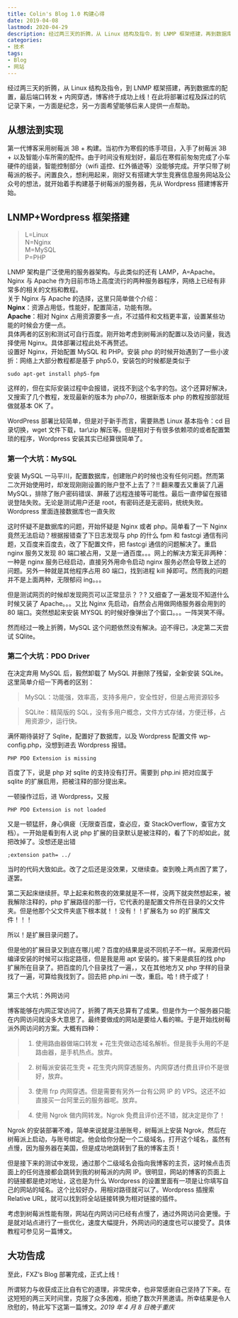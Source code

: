 ```yaml
---
title: Colin's Blog 1.0 构建心得
date: 2019-04-08
lastmod: 2020-04-29
description: 经过两三天的折腾，从 Linux 结构及指令，到 LNMP 框架搭建，再到数据库的配置，最后端口转发 + 内网穿透，博客终于成功上线！在此将部署过程及踩过的坑记录下来，一方面是纪念，另一方面希望能够后来人提供一点帮助。
categories:
- 技术
tags:
- Blog
- 网站
---
```



经过两三天的折腾，从 Linux 结构及指令，到 LNMP 框架搭建，再到数据库的配置，最后端口转发 + 内网穿透，博客终于成功上线！在此将部署过程及踩过的坑记录下来，一方面是纪念，另一方面希望能够后来人提供一点帮助。

从想法到实现
------

第一代博客采用树莓派 3B + 构建。当初作为寒假的练手项目，入手了树莓派 3B + 以及智能小车所需的配件。由于时间没有规划好，最后在寒假前匆匆完成了小车硬件的组装，智能控制部分（wifi 遥控、红外循迹等）没能够完成。开学只带了树莓派的板子。闲置良久，想利用起来，刚好又有搭建大学生竞赛信息服务网站及公众号的想法，就开始着手构建基于树莓派的服务器，先从 Wordpress 搭建博客开始。

LNMP+Wordpress 框架搭建
-------------------

> L=Linux  
> N=Nginx  
> M=MySQL  
> P=PHP

LNMP 架构是广泛使用的服务器架构。与此类似的还有 LAMP，A=Apache。Nginx 与 Apache 作为目前市场上高度流行的两种服务器程序，网络上已经有非常多的相关的文档和教程。  
关于 Nginx 与 Apache 的选择，这里只简单做个介绍：  
**Nginx**：资源占用低，性能好，配置简洁，功能有限。  
**Apache**：相对 Nginx 占用资源要多一点，不过插件和文档更丰富，设置某些功能的时候会方便一点。  
具体两者的区别和测试可自行百度。刚开始考虑到树莓派的配置以及访问量，我选择使用 Nginx。具体部署过程此处不再赘述。  
设置好 Nginx，开始配置 MySQL 和 PHP。安装 php 的时候开始遇到了一些小波折：网络上大部分教程都是基于 php5.0，安装包的时候都是类似于

```
sudo apt-get install php5-fpm

```

这样的，但在实际安装过程中会报错，说找不到这个名字的包。这个还算好解决，又搜索了几个教程，发现最新的版本为 php7.0，根据新版本 php 的教程按部就班做就基本 OK 了。

WordPress 部署比较简单，但是对于新手而言，需要熟悉 Linux 基本指令：cd 目录切换，wget 文件下载，tar\zip 解压等。但是相对于有很多依赖项的或者配置繁琐的程序，Wordpress 安装其实已经算很简单了。

### 第一个大坑：MySQL

安装 MySQL 一马平川，配置数据库，创建账户的时候也没有任何问题。然而第二次开始使用时，却发现刚刚设置的账户登不上去了？!! 翻来覆去又重装了几遍 MySQL，排除了账户密码错误、屏蔽了远程连接等可能性。最后一直停留在报错说登陆失败。无论是测试用户还是 root，有密码还是无密码，统统失败。Wordpress 里面连接数据库也一直失败

这时怀疑不是数据库的问题，开始怀疑是 Nginx 或者 php。简单看了一下 Nginx 竟然无法启动？根据报错查了下日志发现与 php 的什么 fpm 和 fastcgi 通信有问题，又百度来百度去，改了下配置文件，把 fastcgi 通信的问题解决了。重启 nginx 服务又发现 80 端口被占用，又是一通百度。。。网上的解决方案无非两种：一种是 nginx 服务已经启动，直接另外用命令启动 nginx 服务必然会导致上述的问题。另外一种就是其他程序占用 80 端口，找到进程 kill 掉即可。然而我的问题并不是上面两种，无限郁闷 ing。。。

但是测试网页的时候却发现网页可以正常显示？？? 又细查了一遍发现不知道什么时候又装了 Apache。。。又比 Nginx 先启动，自然会占用做网络服务器会用到的 80 端口。突然想起来安装 MYSQL 的时候好像弹出了个窗口。。。一阵哭笑不得。

然而经过一晚上折腾，MySQL 这个问题依然没有解决。迫不得已，决定第二天尝试 SQlite。

### 第二个大坑：PDO Driver

在决定弃用 MySQL 后，毅然卸载了 MySQL 并删除了残留，全新安装 SQLite。这里简单介绍一下两者的区别：

> MySQL：功能强，效率高，支持多用户，安全性好，但是占用资源较多

> SQLite：精简版的 SQL，没有多用户概念，文件方式存储，方便迁移，占用资源少，运行快。

满怀期待装好了 Sqlite，配置好了数据库，以及 Wordpress 配置文件 wp-config.php，没想到进去 Wordpress 报错。

```
PHP PDO Extension is missing

```

百度了下，说是 php 对 sqlite 的支持没有打开。需要到 php.ini 把对应属于 sqlite 的扩展启用，把被注释的部分提出来。

一顿操作过后，进 Wordpress，又报

```
PHP PDO Extension is not loaded

```

又是一顿猛肝，身心俱疲（无限查百度，查必应，查 StackOverflow，查官方文档）。一开始是看到有人说 php 扩展的目录默认是被注释的，看了下的却如此，就把改掉了。没想还是出错

```
;extension path= ../

```

当时的代码大致如此。改了之后还是没效果，又继续查。查到晚上两点困了累了，遂罢。

第二天起床继续肝。早上起来和熬夜的效果就是不一样，没两下就突然想起来，被我解除注释的，php 扩展路径的那一行，它代表的是配置文件所在目录的父文件夹。但是他那个父文件夹底下根本就！！没有！！扩展名为 so 的扩展库文件！！！

所以！是扩展目录问题了。

但是他的扩展目录又到底在哪儿呢？百度的结果是说不同机子不一样。采用源代码编译安装的时候可以指定路径，但是我是用 apt 安装的。接下来是疯狂的找 php 扩展所在目录了。把百度的几个目录找了一遍，，又在其他地方又 php 字样的目录找了一遍，可算给我找到了。回去把 php.ini 一改，重启。哈！终于成了！

###   
第三个大坑：外网访问

  
博客能够在内网正常访问了，折腾了两天总算有了成果。但是作为一个服务器只能在内网访问就没多大意思了。最终要做成的网站是要给人看的嘛。于是开始找树莓派外网访问的方案。大概有四种：

> 1. 使用路由器做端口转发 + 花生壳做动态域名解析。但是我手头用的不是路由器，是手机热点。放弃。

> 2. 树莓派安装花生壳 + 花生壳内网穿透服务。内网穿透付费且评价不是很好，放弃。

> 3. 使用 frp 内网穿透。但是需要有另外一台有公网 IP 的 VPS。这还不如直接买一台阿里云的服务器呢。放弃。

> 4. 使用 Ngrok 做内网转发。Ngrok 免费且评价还不错，就决定是你了！

  
Ngrok 的安装部署不难，简单来说就是注册账号，树莓派上安装 Ngrok，然后在树莓派上启动，与账号绑定。他会给你分配一个二级域名，打开这个域名，虽然有点慢，因为服务器在美国，但是成功地跳转到了我的博客主页！

但是接下来的测试中发现，通过那个二级域名会指向我博客的主页，这时候点击页面上的任何连接都会跳转到我的树莓派的内网 IP。很明显，网站的博客的页面上的链接都是绝对地址，这也是为什么 Wordpress 的设置里面有一项是让你填写自己的网站的域名。这个比较好办，用相对路径就可以了。Wordpress 插搜索 Relative URL，就可以找到将全站链接转换为相对链接的插件。

考虑到树莓派性能有限，网站在内网访问已经有点慢了，通过外网访问会更慢。于是就对站点进行了一些优化，速度大幅提升，外网访问的速度也可以接受了。具体教程可参见另一篇博文。

大功告成
----

  
至此，FXZ‘s Blog 部署完成，正式上线！

所谓努力与收获成正比自有它的道理，非常庆幸，也非常感谢自己坚持了下来。在这短短的两三天时间里，克服了众多困难，拒绝了数次开黑邀请。所幸结果是令人欣慰的，特此写下这第一篇博文。_2019 年 4 月 8 日晚于重庆_